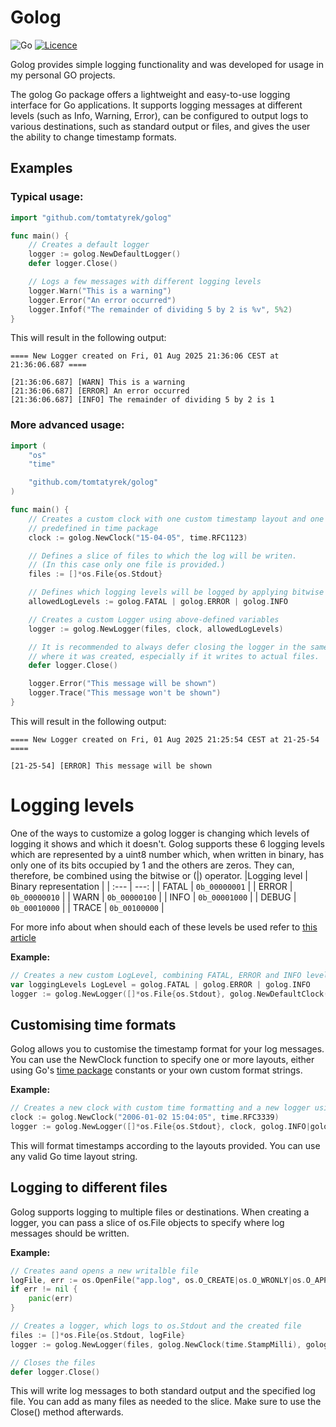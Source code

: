 # Golog

![Go](https://img.shields.io/badge/go-%2300ADD8.svg?style=for-the-badge&logo=go&logoColor=white)
[![Licence](https://img.shields.io/github/license/Ileriayo/markdown-badges?style=for-the-badge)](./LICENSE)

Golog provides simple logging functionality and was developed for usage in my personal GO projects.

The golog Go package offers a lightweight and easy-to-use logging interface for Go applications. It supports logging messages at different levels (such as Info, Warning, Error), can be configured to output logs to various destinations, such as standard output or files, and gives the user the ability to change timestamp formats.

## Examples

### Typical usage:

```go
import "github.com/tomtatyrek/golog"

func main() {
    // Creates a default logger
    logger := golog.NewDefaultLogger()
    defer logger.Close()

    // Logs a few messages with different logging levels
    logger.Warn("This is a warning")
    logger.Error("An error occurred")
    logger.Infof("The remainder of dividing 5 by 2 is %v", 5%2)
}
```
This will result in the following output:
```
==== New Logger created on Fri, 01 Aug 2025 21:36:06 CEST at 21:36:06.687 ====

[21:36:06.687] [WARN] This is a warning
[21:36:06.687] [ERROR] An error occurred
[21:36:06.687] [INFO] The remainder of dividing 5 by 2 is 1
```
### More advanced usage:

```go
import (
    "os"
    "time"

    "github.com/tomtatyrek/golog"
)

func main() {
    // Creates a custom clock with one custom timestamp layout and one
    // predefined in time package
    clock := golog.NewClock("15-04-05", time.RFC1123)

    // Defines a slice of files to which the log will be writen.
    // (In this case only one file is provided.)
    files := []*os.File{os.Stdout}

    // Defines which logging levels will be logged by applying bitwise or to them
    allowedLogLevels := golog.FATAL | golog.ERROR | golog.INFO

    // Creates a custom Logger using above-defined variables
    logger := golog.NewLogger(files, clock, allowedLogLevels)

    // It is recommended to always defer closing the logger in the same place
    // where it was created, especially if it writes to actual files.
    defer logger.Close()

    logger.Error("This message will be shown")
    logger.Trace("This message won't be shown")
}
```

This will result in the following output:

```
==== New Logger created on Fri, 01 Aug 2025 21:25:54 CEST at 21-25-54 ====

[21-25-54] [ERROR] This message will be shown
```
# Logging levels

One of the ways to customize a golog logger is changing which levels of logging it shows and which it doesn't. Golog supports these 6 logging levels which are represented by a uint8 number which, when written in binary, has only one of its bits occupied by 1 and the others are zeros. They can, therefore, be combined using the bitwise or (|) operator.
|Logging level | Binary representation |
| :--- | ---: |
| FATAL | `0b_00000001` |
| ERROR | `0b_00000010` |
| WARN  | `0b_00000100` |
| INFO  | `0b_00001000` |
| DEBUG | `0b_00010000` |
| TRACE | `0b_00100000` |

For more info about when should each of these levels be used refer to [this article]

**Example:**
```go
// Creates a new custom LogLevel, combining FATAL, ERROR and INFO levels and passes it to a new logger
var loggingLevels LogLevel = golog.FATAL | golog.ERROR | golog.INFO
logger := golog.NewLogger([]*os.File{os.Stdout}, golog.NewDefaultClock(), loggingLevels)
```

## Customising time formats

Golog allows you to customise the timestamp format for your log messages. You can use the NewClock function to specify one or more layouts, either using Go's [time package] constants or your own custom format strings.

**Example:**
```go
// Creates a new clock with custom time formatting and a new logger using that clock
clock := golog.NewClock("2006-01-02 15:04:05", time.RFC3339)
logger := golog.NewLogger([]*os.File{os.Stdout}, clock, golog.INFO|golog.ERROR)
```

This will format timestamps according to the layouts provided. You can use any valid Go time layout string.

## Logging to different files

Golog supports logging to multiple files or destinations. When creating a logger, you can pass a slice of os.File objects to specify where log messages should be written.

**Example:**

```go
// Creates aand opens a new writalble file
logFile, err := os.OpenFile("app.log", os.O_CREATE|os.O_WRONLY|os.O_APPEND, 0666)
if err != nil {
    panic(err)
}

// Creates a logger, which logs to os.Stdout and the created file
files := []*os.File{os.Stdout, logFile}
logger := golog.NewLogger(files, golog.NewClock(time.StampMilli), golog.INFO|golog.ERROR)

// Closes the files
defer logger.Close()
```

This will write log messages to both standard output and the specified log file. You can add as many files as needed to the slice. Make sure to use the Close() method afterwards.

[this article]: https://sematext.com/blog/logging-levels/
[time package]: https://pkg.go.dev/time#Time.Format